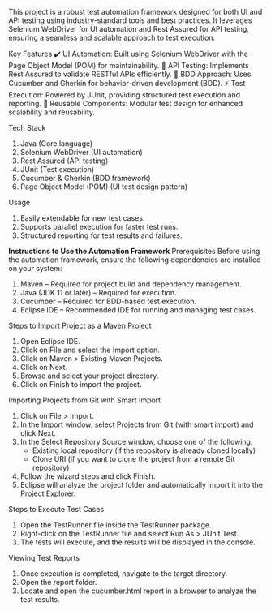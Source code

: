 This project is a robust test automation framework designed for both UI and API testing using industry-standard tools and best practices. 
It leverages Selenium WebDriver for UI automation and Rest Assured for API testing, ensuring a seamless and scalable approach to test execution.

Key Features
✔️ UI Automation: Built using Selenium WebDriver with the Page Object Model (POM) for maintainability.
🔹 API Testing: Implements Rest Assured to validate RESTful APIs efficiently.
📌 BDD Approach: Uses Cucumber and Gherkin for behavior-driven development (BDD).
⚡ Test Execution: Powered by JUnit, providing structured test execution and reporting.
🔄 Reusable Components: Modular test design for enhanced scalability and reusability.

Tech Stack
  1. Java (Core language)
  2. Selenium WebDriver (UI automation)
  3. Rest Assured (API testing)
  4. JUnit (Test execution)
  5. Cucumber & Gherkin (BDD framework)
  6. Page Object Model (POM) (UI test design pattern)
  
  Usage
  1. Easily extendable for new test cases.
  2. Supports parallel execution for faster test runs.
  3. Structured reporting for test results and failures.

**Instructions to Use the Automation Framework**
Prerequisites
Before using the automation framework, ensure the following dependencies are installed on your system:
1. Maven – Required for project build and dependency management.
2. Java (JDK 11 or later) – Required for execution.
3. Cucumber – Required for BDD-based test execution.
4. Eclipse IDE – Recommended IDE for running and managing test cases.

Steps to Import Project as a Maven Project
1. Open Eclipse IDE.
2. Click on File and select the Import option.
3. Click on Maven > Existing Maven Projects.
4. Click on Next.
5. Browse and select your project directory.
6. Click on Finish to import the project.

Importing Projects from Git with Smart Import
1. Click on File > Import.
2. In the Import window, select Projects from Git (with smart import) and click Next.
3. In the Select Repository Source window, choose one of the following:
    * Existing local repository (if the repository is already cloned locally)
    * Clone URI (if you want to clone the project from a remote Git repository)
4. Follow the wizard steps and click Finish.
5. Eclipse will analyze the project folder and automatically import it into the Project Explorer.

Steps to Execute Test Cases
1. Open the TestRunner file inside the TestRunner package.
2. Right-click on the TestRunner file and select Run As > JUnit Test.
3. The tests will execute, and the results will be displayed in the console.

Viewing Test Reports
1. Once execution is completed, navigate to the target directory.
2. Open the report folder.
3. Locate and open the cucumber.html report in a browser to analyze the test results.


